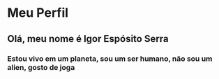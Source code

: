 # Meu Perfil

## Olá, meu nome é Igor Espósito Serra

### Estou vivo em um planeta, sou um ser humano, não sou um alien, gosto de joga